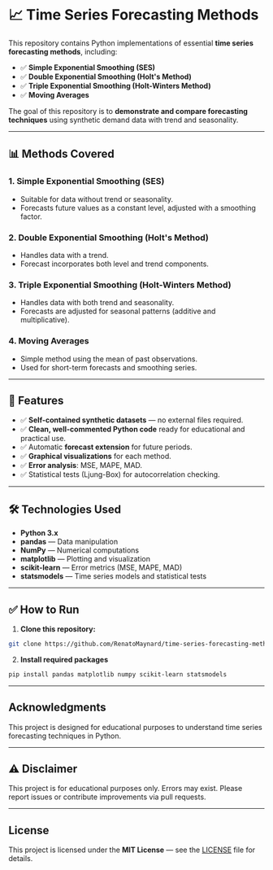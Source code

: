 # 📈 Time Series Forecasting Methods

This repository contains Python implementations of essential **time series forecasting methods**, including:

- ✅ **Simple Exponential Smoothing (SES)**
- ✅ **Double Exponential Smoothing (Holt's Method)**
- ✅ **Triple Exponential Smoothing (Holt-Winters Method)**
- ✅ **Moving Averages**

The goal of this repository is to **demonstrate and compare forecasting techniques** using synthetic demand data with trend and seasonality.

---

## 📊 Methods Covered

### 1. Simple Exponential Smoothing (SES)
- Suitable for data without trend or seasonality.
- Forecasts future values as a constant level, adjusted with a smoothing factor.

### 2. Double Exponential Smoothing (Holt's Method)
- Handles data with a trend.
- Forecast incorporates both level and trend components.

### 3. Triple Exponential Smoothing (Holt-Winters Method)
- Handles data with both trend and seasonality.
- Forecasts are adjusted for seasonal patterns (additive and multiplicative).

### 4. Moving Averages
- Simple method using the mean of past observations.
- Used for short-term forecasts and smoothing series.

---

## 🚀 Features

- ✅ **Self-contained synthetic datasets** — no external files required.
- ✅ **Clean, well-commented Python code** ready for educational and practical use.
- ✅ Automatic **forecast extension** for future periods.
- ✅ **Graphical visualizations** for each method.
- ✅ **Error analysis**: MSE, MAPE, MAD.
- ✅ Statistical tests (Ljung-Box) for autocorrelation checking.

---

## 🛠️ Technologies Used

- **Python 3.x**
- **pandas** — Data manipulation
- **NumPy** — Numerical computations
- **matplotlib** — Plotting and visualization
- **scikit-learn** — Error metrics (MSE, MAPE, MAD)
- **statsmodels** — Time series models and statistical tests

---

## ✅ How to Run

1. **Clone this repository:**
```bash
git clone https://github.com/RenatoMaynard/time-series-forecasting-methods.git
```
2. **Install required packages**
```bash
pip install pandas matplotlib numpy scikit-learn statsmodels
```

---

## Acknowledgments
This project is designed for educational purposes to understand time series forecasting techniques in Python.

---

## ⚠️ Disclaimer
This project is for educational purposes only. Errors may exist. Please report issues or contribute improvements via pull requests.

---

## License
This project is licensed under the **MIT License** — see the [LICENSE](LICENSE) file for details.

   
